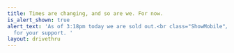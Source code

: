 ```yaml
---
title: Times are changing, and so are we. For now.
is_alert_shown: true
alert_text: 'As of 3:18pm today we are sold out.<br class="ShowMobile"/>Thank you
  for your support. '
layout: drivethru
---
```


